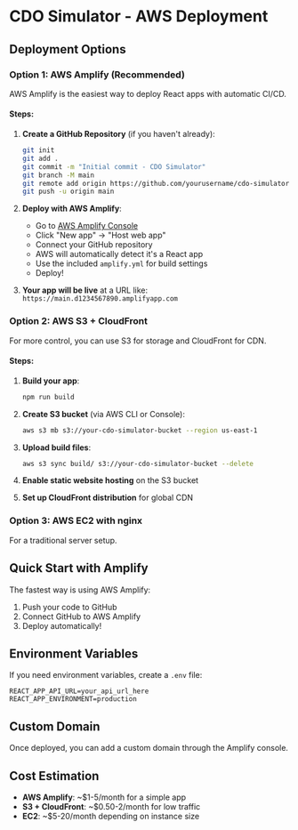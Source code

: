 # CDO Simulator - AWS Deployment

## Deployment Options

### Option 1: AWS Amplify (Recommended)

AWS Amplify is the easiest way to deploy React apps with automatic CI/CD.

#### Steps:

1. **Create a GitHub Repository** (if you haven't already):
   ```bash
   git init
   git add .
   git commit -m "Initial commit - CDO Simulator"
   git branch -M main
   git remote add origin https://github.com/yourusername/cdo-simulator.git
   git push -u origin main
   ```

2. **Deploy with AWS Amplify**:
   - Go to [AWS Amplify Console](https://console.aws.amazon.com/amplify/)
   - Click "New app" → "Host web app"
   - Connect your GitHub repository
   - AWS will automatically detect it's a React app
   - Use the included `amplify.yml` for build settings
   - Deploy!

3. **Your app will be live** at a URL like: `https://main.d1234567890.amplifyapp.com`

### Option 2: AWS S3 + CloudFront

For more control, you can use S3 for storage and CloudFront for CDN.

#### Steps:

1. **Build your app**:
   ```bash
   npm run build
   ```

2. **Create S3 bucket** (via AWS CLI or Console):
   ```bash
   aws s3 mb s3://your-cdo-simulator-bucket --region us-east-1
   ```

3. **Upload build files**:
   ```bash
   aws s3 sync build/ s3://your-cdo-simulator-bucket --delete
   ```

4. **Enable static website hosting** on the S3 bucket

5. **Set up CloudFront distribution** for global CDN

### Option 3: AWS EC2 with nginx

For a traditional server setup.

## Quick Start with Amplify

The fastest way is using AWS Amplify:

1. Push your code to GitHub
2. Connect GitHub to AWS Amplify
3. Deploy automatically!

## Environment Variables

If you need environment variables, create a `.env` file:
```
REACT_APP_API_URL=your_api_url_here
REACT_APP_ENVIRONMENT=production
```

## Custom Domain

Once deployed, you can add a custom domain through the Amplify console.

## Cost Estimation

- **AWS Amplify**: ~$1-5/month for a simple app
- **S3 + CloudFront**: ~$0.50-2/month for low traffic
- **EC2**: ~$5-20/month depending on instance size
